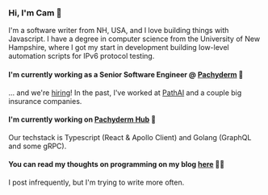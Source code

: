 ### Hi, I'm Cam 👋
I'm a software writer from NH, USA, and I love building things with Javascript. I have a degree in computer science from the University of New Hampshire, where I got my start in development building low-level automation scripts for IPv6 protocol testing.

#### I'm currently working as a Senior Software Engineer @ [Pachyderm](https://www.pachyderm.com/) 🧳
... and we're [hiring](https://boards.greenhouse.io/pachyderm)! In the past, I've worked at [PathAI](https://www.pathai.com/) and a couple big insurance companies.

#### I'm currently working on [Pachyderm Hub](https://hub.pachyderm.com) 🚀
Our techstack is Typescript (React & Apollo Client) and Golang (GraphQL and some gRPC).

#### You can read my thoughts on programming on my blog [here](https://bigono.dev/) 👨‍💻
I post infrequently, but I'm trying to write more often.
